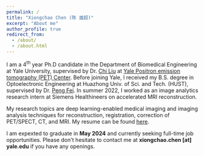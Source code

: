 ```yaml
---
permalink: /
title: "Xiongchao Chen (陈 雄超)"
excerpt: "About me"
author_profile: true
redirect_from: 
  - /about/
  - /about.html
---
```






I am a 4<sup>th</sup> year Ph.D candidate in the Department of Biomedical Engineering at Yale University, supervised by Dr. [Chi Liu](https://medicine.yale.edu/profile/chi_liu/) at [Yale Positron emission tomography (PET) Center](https://medicine.yale.edu/pet/). Before joining Yale, I received my B.S. degree in Optoelectronic Engineering at Huazhong Univ. of Sci. and Tech. (HUST), supervised by Dr. [Peng Fei](https://scholar.google.com/citations?user=gZ-U8XEAAAAJ&hl=en). In summer 2022, I worked as an image analytics research intern at Siemens Healthineers on accelerated MRI reconstruction. 

My research topics are deep learning-enabled medical imaging and imaging analysis techniques for reconstruction, registration, correction of PET/SPECT, CT, and MRI. My resume can be found [here](https://xiongchaochen.github.io/cv/).

I am expexted to graduate in **May 2024** and currently seeking full-time job opportunities. Please don't hesitate to contact me at **xiongchao.chen [at] yale.edu** if you have any openings. 
